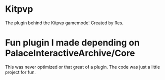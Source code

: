 # Kitpvp

The plugin behind the Kitpvp gamemode!
Created by Res.

# Fun plugin I made depending on PalaceInteractiveArchive/Core

This was never optimized or that great of a plugin. The code was just a little project for fun.
